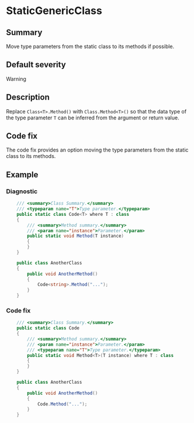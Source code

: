 # StaticGenericClass

## Summary

Move type parameters from the static class to its methods if possible.

## Default severity

Warning

## Description

Replace `Class<T>.Method()` with `Class.Method<T>()` so that the data type of
the type parameter `T` can be inferred from the argument or return value.

## Code fix

The code fix provides an option moving the type parameters from the static
class to its methods.

## Example

### Diagnostic

```csharp
    /// <summary>Class Summary.</summary>
    /// <typeparam name="T">Type parameter.</typeparam>
    public static class Code<T> where T : class
    {
        /// <summary>Method summary.</summary>
        /// <param name="instance">Parameter.</param>
        public static void Method(T instance)
        {
        }
    }

    public class AnotherClass
    {
        public void AnotherMethod()
        {
            Code<string>.Method("...");
        }
    }
```

### Code fix

```csharp
    /// <summary>Class Summary.</summary>
    public static class Code
    {
        /// <summary>Method summary.</summary>
        /// <param name="instance">Parameter.</param>
        /// <typeparam name="T">Type parameter.</typeparam>
        public static void Method<T>(T instance) where T : class
        {
        }
    }

    public class AnotherClass
    {
        public void AnotherMethod()
        {
            Code.Method("...");
        }
    }
```
